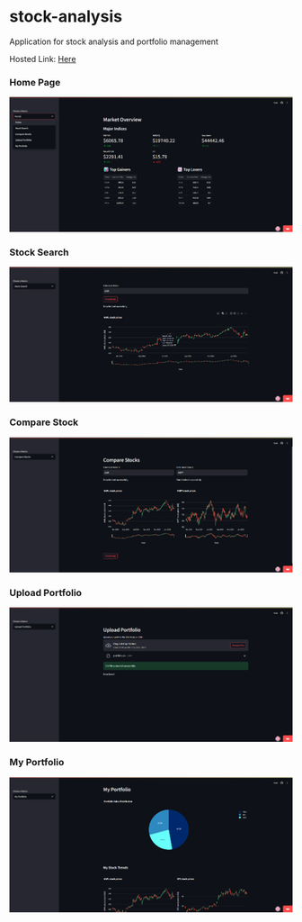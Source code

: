 # stock-analysis
 Application for stock analysis and portfolio management

 Hosted Link: [Here](https://stock-analysis-arib.streamlit.app/)

 ### Home Page
 ![Home Page Image](/screenshots/home.png)
 ### Stock Search
 ![Stock Search Image](/screenshots/stock_search.png)
 ### Compare Stock
 ![Compare Stocks Image](/screenshots/compare_stocks.png)
 ### Upload Portfolio
 ![Upload Portfolio Image](/screenshots/upload_portfolio.png)
 ### My Portfolio
 ![My Portfolio Image](/screenshots/my_portfolio.png)
